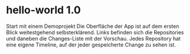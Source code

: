 # hello-world 1.0
Start mit einem Demoprojekt
Die Oberfläche der App ist auf dem ersten Blick weitestgehend selbsterklärend. Links befinden sich die Repositories und daneben die Changes-Liste mit der Vorschau. Jedes Repository hat eine eigene Timeline, auf der jeder gespeicherte Change zu sehen ist.
